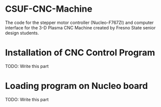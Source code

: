# CSUF-CNC-Machine
The code for the stepper motor controller (Nucleo-F767ZI) and computer interface for the 3-D Plasma CNC Machine created by Fresno State senior design students.

# Installation of CNC Control Program
TODO: Write this part

# Loading program on Nucleo board
TODO: Write this part
